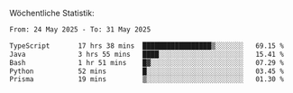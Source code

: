 
Wöchentliche Statistik:
<!--START_SECTION:waka-->

```txt
From: 24 May 2025 - To: 31 May 2025

TypeScript       17 hrs 38 mins  █████████████████▒░░░░░░░   69.15 %
Java             3 hrs 55 mins   ████░░░░░░░░░░░░░░░░░░░░░   15.41 %
Bash             1 hr 51 mins    █▓░░░░░░░░░░░░░░░░░░░░░░░   07.29 %
Python           52 mins         █░░░░░░░░░░░░░░░░░░░░░░░░   03.45 %
Prisma           19 mins         ▒░░░░░░░░░░░░░░░░░░░░░░░░   01.30 %
```

<!--END_SECTION:waka-->
